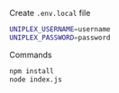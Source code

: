 Create `.env.local` file

```bash
UNIPLEX_USERNAME=username
UNIPLEX_PASSWORD=password
```

Commands

```bash
npm install
node index.js
```
